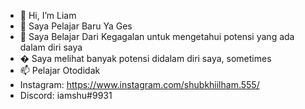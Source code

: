 - 👋 Hi, I’m Liam
- 👀 Saya Pelajar Baru Ya Ges
- 🌱  Saya Belajar Dari Kegagalan untuk mengetahui potensi yang ada dalam diri saya
- � Saya melihat banyak potensi didalam diri saya, sometimes
- 📫 Pelajar Otodidak
- Instagram: https://www.instagram.com/shubkhiilham.555/
- Discord: iamshu#9931
<!---
iamshu5/iamshu5 is a ✨ special ✨ repository because its `README.md` (this file) appears on your GitHub profile.
You can click the Preview link to take a look at your changes.
--->
